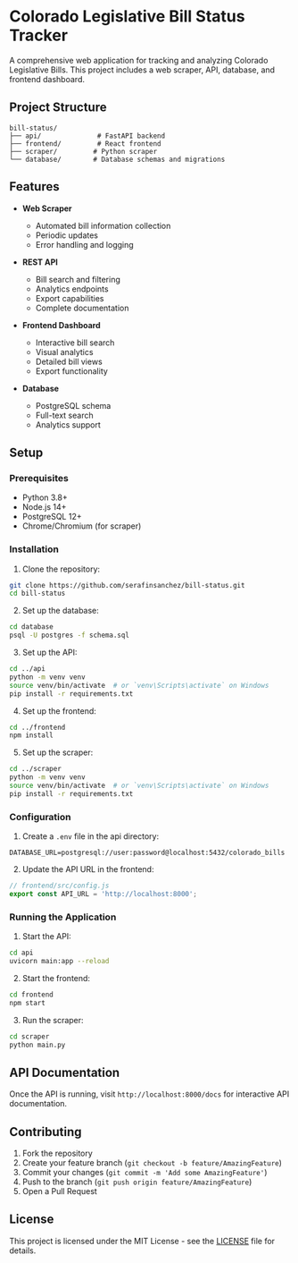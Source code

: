 # Colorado Legislative Bill Status Tracker

A comprehensive web application for tracking and analyzing Colorado Legislative Bills. This project includes a web scraper, API, database, and frontend dashboard.

## Project Structure

```
bill-status/
├── api/              # FastAPI backend
├── frontend/         # React frontend
├── scraper/         # Python scraper
└── database/        # Database schemas and migrations
```

## Features

- **Web Scraper**
  - Automated bill information collection
  - Periodic updates
  - Error handling and logging

- **REST API**
  - Bill search and filtering
  - Analytics endpoints
  - Export capabilities
  - Complete documentation

- **Frontend Dashboard**
  - Interactive bill search
  - Visual analytics
  - Detailed bill views
  - Export functionality

- **Database**
  - PostgreSQL schema
  - Full-text search
  - Analytics support

## Setup

### Prerequisites

- Python 3.8+
- Node.js 14+
- PostgreSQL 12+
- Chrome/Chromium (for scraper)

### Installation

1. Clone the repository:
```bash
git clone https://github.com/serafinsanchez/bill-status.git
cd bill-status
```

2. Set up the database:
```bash
cd database
psql -U postgres -f schema.sql
```

3. Set up the API:
```bash
cd ../api
python -m venv venv
source venv/bin/activate  # or `venv\Scripts\activate` on Windows
pip install -r requirements.txt
```

4. Set up the frontend:
```bash
cd ../frontend
npm install
```

5. Set up the scraper:
```bash
cd ../scraper
python -m venv venv
source venv/bin/activate  # or `venv\Scripts\activate` on Windows
pip install -r requirements.txt
```

### Configuration

1. Create a `.env` file in the api directory:
```env
DATABASE_URL=postgresql://user:password@localhost:5432/colorado_bills
```

2. Update the API URL in the frontend:
```javascript
// frontend/src/config.js
export const API_URL = 'http://localhost:8000';
```

### Running the Application

1. Start the API:
```bash
cd api
uvicorn main:app --reload
```

2. Start the frontend:
```bash
cd frontend
npm start
```

3. Run the scraper:
```bash
cd scraper
python main.py
```

## API Documentation

Once the API is running, visit `http://localhost:8000/docs` for interactive API documentation.

## Contributing

1. Fork the repository
2. Create your feature branch (`git checkout -b feature/AmazingFeature`)
3. Commit your changes (`git commit -m 'Add some AmazingFeature'`)
4. Push to the branch (`git push origin feature/AmazingFeature`)
5. Open a Pull Request

## License

This project is licensed under the MIT License - see the [LICENSE](LICENSE) file for details.
